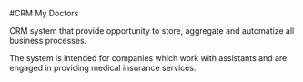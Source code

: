 #CRM My Doctors

CRM system that provide opportunity to store, aggregate and automatize all business
processes.

The system is intended for companies which work with assistants and are engaged in
providing medical insurance services.